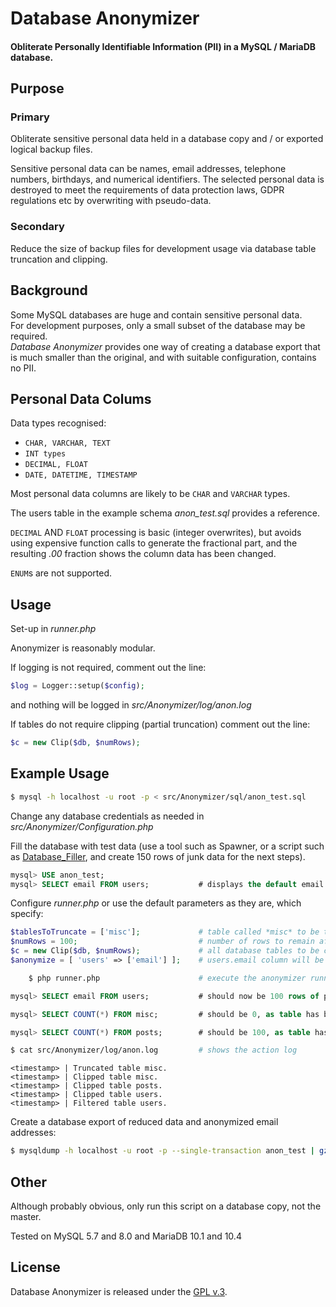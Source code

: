 
# Database Anonymizer

#### Obliterate Personally Identifiable Information (PII) in a MySQL / MariaDB database.


## Purpose

### Primary

Obliterate sensitive personal data held in a database copy and / or exported logical backup files.

Sensitive personal data can be names, email addresses, telephone numbers, birthdays, and numerical identifiers. The selected personal data is destroyed to meet the requirements of data protection laws, GDPR regulations etc by overwriting with pseudo-data.

### Secondary

Reduce the size of backup files for development usage via database table truncation and clipping.


## Background

Some MySQL databases are huge and contain sensitive personal data.  
For development purposes, only a small subset of the database may be required.  
*Database Anonymizer* provides one way of creating a database export that is much smaller than the original, and with suitable configuration, contains no PII.


## Personal Data Colums

Data types recognised:

+ `CHAR, VARCHAR, TEXT`
+ `INT types`
+ `DECIMAL, FLOAT`
+ `DATE, DATETIME, TIMESTAMP`

Most personal data columns are likely to be `CHAR` and `VARCHAR` types.

The users table in the example schema *anon_test.sql* provides a reference.

`DECIMAL` AND `FLOAT` processing is basic (integer overwrites), but avoids using expensive function calls to generate the fractional part, and the resulting *.00* fraction shows the column data has been changed.

`ENUM`s are not supported.


## Usage

Set-up in *runner.php*

Anonymizer is reasonably modular.

If logging is not required, comment out the line:

```php
$log = Logger::setup($config);
```

and nothing will be logged in *src/Anonymizer/log/anon.log*

If tables do not require clipping (partial truncation) comment out the line:

```php
$c = new Clip($db, $numRows);
```


## Example Usage

```bash
$ mysql -h localhost -u root -p < src/Anonymizer/sql/anon_test.sql
```

Change any database credentials as needed in *src/Anonymizer/Configuration.php*

Fill the database with test data (use a tool such as Spawner, or a script such as [Database_Filler](https://github.com/Tinram/Database-Filler), and create 150 rows of junk data for the next steps).

```sql
mysql> USE anon_test;
mysql> SELECT email FROM users;           # displays the default email column data
```

Configure *runner.php* or use the default parameters as they are, which specify:

```php
$tablesToTruncate = ['misc'];             # table called *misc* to be truncated (wiped, preserving table schema)
$numRows = 100;                           # number of rows to remain after clipping (reduced table rows, i.e. partial truncation)
$c = new Clip($db, $numRows);             # all database tables to be clipped, comment out to stop clipping
$anonymize = [ 'users' => ['email'] ];    # users.email column will be anonymized/obliterated
```

```bash
    $ php runner.php                      # execute the anonymizer runner script
```

```sql
mysql> SELECT email FROM users;           # should now be 100 rows of pseudo email addresses

mysql> SELECT COUNT(*) FROM misc;         # should be 0, as table has been truncated

mysql> SELECT COUNT(*) FROM posts;        # should be 100, as table has been clipped
```

```bash
$ cat src/Anonymizer/log/anon.log         # shows the action log
```

    <timestamp> | Truncated table misc.
    <timestamp> | Clipped table misc.
    <timestamp> | Clipped table posts.
    <timestamp> | Clipped table users.
    <timestamp> | Filtered table users.

Create a database export of reduced data and anonymized email addresses:

```bash
$ mysqldump -h localhost -u root -p --single-transaction anon_test | gzip -9 > anon_test_reduced.sql.gz
```


## Other

Although probably obvious, only run this script on a database copy, not the master.

Tested on MySQL 5.7 and 8.0 and MariaDB 10.1 and 10.4


## License

Database Anonymizer is released under the [GPL v.3](https://www.gnu.org/licenses/gpl-3.0.html).
